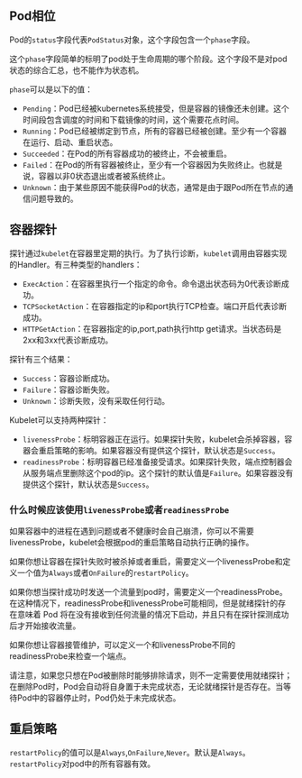## Pod相位

Pod的`status`字段代表`PodStatus`对象，这个字段包含一个`phase`字段。

这个`phase`字段简单的标明了pod处于生命周期的哪个阶段。这个字段不是对pod状态的综合汇总，也不能作为状态机。

`phase`可以是以下的值：

- `Pending`：Pod已经被kubernetes系统接受，但是容器的镜像还未创建。这个时间段包含调度的时间和下载镜像的时间，这个需要花点时间。
- `Running`：Pod已经被绑定到节点，所有的容器已经被创建。至少有一个容器在运行、启动、重启状态。
- `Succeeded`：在Pod的所有容器成功的被终止，不会被重启。
- `Failed`：在Pod的所有容器被终止，至少有一个容器因为失败终止。也就是说，容器以非0状态退出或者被系统终止。
- `Unknown`：由于某些原因不能获得Pod的状态，通常是由于跟Pod所在节点的通信问题导致的。

## 容器探针

探针通过`kubelet`在容器里定期的执行。为了执行诊断，`kubelet`调用由容器实现的Handler。有三种类型的handlers：

- `ExecAction`：在容器里执行一个指定的命令。命令退出状态码为0代表诊断成功。
- `TCPSocketAction`：在容器指定的ip和port执行TCP检查。端口开启代表诊断成功。
- `HTTPGetAction`：在容器指定的ip,port,path执行http get请求。当状态码是2xx和3xx代表诊断成功。

探针有三个结果：

- `Success`：容器诊断成功。
- `Failure`：容器诊断失败。
- `Unknown`：诊断失败，没有采取任何行动。

Kubelet可以支持两种探针：

- `livenessProbe`：标明容器正在运行。如果探针失败，kubelet会杀掉容器，容器会重启策略的影响。如果容器没有提供这个探针，默认状态是`Success`。
- `readinessProbe`：标明容器已经准备接受请求。如果探针失败，端点控制器会从服务端点里删除这个pod的ip。这个探针的默认值是`Failure`。如果容器没有提供这个探针，默认状态是`Success`。

### 什么时候应该使用`livenessProbe`或者`readinessProbe`

如果容器中的进程在遇到问题或者不健康时会自己崩溃，你可以不需要livenessProbe，kubelet会根据pod的重启策略自动执行正确的操作。

如果你想让容器在探针失败时被杀掉或者重启，需要定义一个livenessProbe和定义一个值为`Always`或者`OnFailure`的`restartPolicy`。

如果你想当探针成功时发送一个流量到pod时，需要定义一个readinessProbe。在这种情况下，readinessProbe和livenessProbe可能相同，但是就绪探针的存在意味着 Pod 将在没有接收到任何流量的情况下启动，并且只有在探针探测成功后才开始接收流量。

如果你想让容器接管维护，可以定义一个和livenessProbe不同的readinessProbe来检查一个端点。

请注意，如果您只想在Pod被删除时能够排除请求，则不一定需要使用就绪探针；在删除Pod时，Pod会自动将自身置于未完成状态，无论就绪探针是否存在。当等待Pod中的容器停止时，Pod仍处于未完成状态。

## 重启策略

`restartPolicy`的值可以是`Always`,`OnFailure`,`Never`。默认是`Always`。`restartPolicy`对pod中的所有容器有效。

